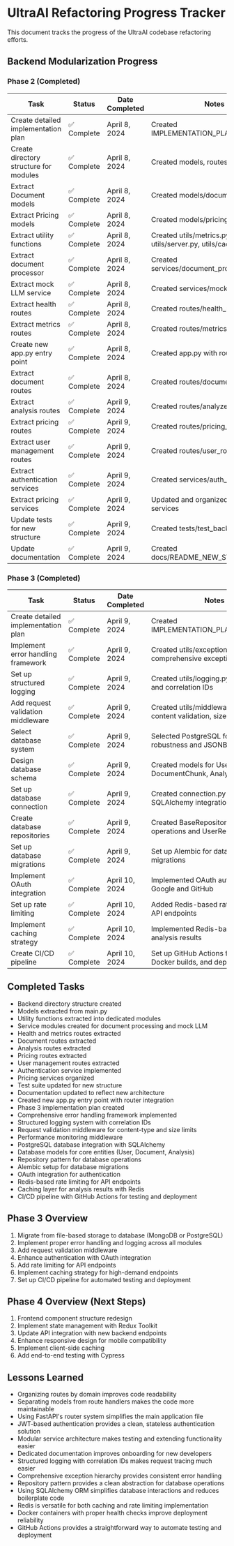 # UltraAI Refactoring Progress Tracker

This document tracks the progress of the UltraAI codebase refactoring efforts.

## Backend Modularization Progress

### Phase 2 (Completed)

| Task                                                  | Status      | Date Completed | Notes                              |
|-------------------------------------------------------|-------------|----------------|-----------------------------------|
| Create detailed implementation plan                    | ✅ Complete  | April 8, 2024  | Created IMPLEMENTATION_PLAN_PHASE2.md |
| Create directory structure for modules                 | ✅ Complete  | April 8, 2024  | Created models, routes, services, utils |
| Extract Document models                                | ✅ Complete  | April 8, 2024  | Created models/document.py          |
| Extract Pricing models                                 | ✅ Complete  | April 8, 2024  | Created models/pricing.py           |
| Extract utility functions                              | ✅ Complete  | April 8, 2024  | Created utils/metrics.py, utils/server.py, utils/caching.py |
| Extract document processor                             | ✅ Complete  | April 8, 2024  | Created services/document_processor.py |
| Extract mock LLM service                               | ✅ Complete  | April 8, 2024  | Created services/mock_llm.py        |
| Extract health routes                                  | ✅ Complete  | April 8, 2024  | Created routes/health_routes.py     |
| Extract metrics routes                                 | ✅ Complete  | April 8, 2024  | Created routes/metrics_routes.py    |
| Create new app.py entry point                          | ✅ Complete  | April 8, 2024  | Created app.py with router integration|
| Extract document routes                                | ✅ Complete  | April 8, 2024  | Created routes/document_routes.py   |
| Extract analysis routes                                | ✅ Complete  | April 9, 2024  | Created routes/analyze_routes.py    |
| Extract pricing routes                                 | ✅ Complete  | April 9, 2024  | Created routes/pricing_routes.py    |
| Extract user management routes                         | ✅ Complete  | April 9, 2024  | Created routes/user_routes.py       |
| Extract authentication services                        | ✅ Complete  | April 9, 2024  | Created services/auth_service.py    |
| Extract pricing services                               | ✅ Complete  | April 9, 2024  | Updated and organized pricing services |
| Update tests for new structure                         | ✅ Complete  | April 9, 2024  | Created tests/test_backend_api.py   |
| Update documentation                                   | ✅ Complete  | April 9, 2024  | Created docs/README_NEW_STRUCTURE.md |

### Phase 3 (Completed)

| Task                                                  | Status      | Date Completed | Notes                              |
|-------------------------------------------------------|-------------|----------------|-----------------------------------|
| Create detailed implementation plan                    | ✅ Complete  | April 9, 2024  | Created IMPLEMENTATION_PLAN_PHASE3.md |
| Implement error handling framework                     | ✅ Complete  | April 9, 2024  | Created utils/exceptions.py with comprehensive exception classes |
| Set up structured logging                              | ✅ Complete  | April 9, 2024  | Created utils/logging.py with rotation and correlation IDs |
| Add request validation middleware                      | ✅ Complete  | April 9, 2024  | Created utils/middleware.py with content validation, size limits |
| Select database system                                 | ✅ Complete  | April 9, 2024  | Selected PostgreSQL for its robustness and JSONB support |
| Design database schema                                 | ✅ Complete  | April 9, 2024  | Created models for User, Document, DocumentChunk, Analysis |
| Set up database connection                             | ✅ Complete  | April 9, 2024  | Created connection.py with SQLAlchemy integration |
| Create database repositories                           | ✅ Complete  | April 9, 2024  | Created BaseRepository with CRUD operations and UserRepository |
| Set up database migrations                             | ✅ Complete  | April 9, 2024  | Set up Alembic for database migrations |
| Implement OAuth integration                            | ✅ Complete  | April 10, 2024 | Implemented OAuth authentication for Google and GitHub |
| Set up rate limiting                                   | ✅ Complete  | April 10, 2024 | Added Redis-based rate limiting for API endpoints |
| Implement caching strategy                             | ✅ Complete  | April 10, 2024 | Implemented Redis-based caching for analysis results |
| Create CI/CD pipeline                                  | ✅ Complete  | April 10, 2024 | Set up GitHub Actions for testing, Docker builds, and deployment |

## Completed Tasks

- Backend directory structure created
- Models extracted from main.py
- Utility functions extracted into dedicated modules
- Service modules created for document processing and mock LLM
- Health and metrics routes extracted
- Document routes extracted
- Analysis routes extracted
- Pricing routes extracted
- User management routes extracted
- Authentication service implemented
- Pricing services organized
- Test suite updated for new structure
- Documentation updated to reflect new architecture
- Created new app.py entry point with router integration
- Phase 3 implementation plan created
- Comprehensive error handling framework implemented
- Structured logging system with correlation IDs
- Request validation middleware for content-type and size limits
- Performance monitoring middleware
- PostgreSQL database integration with SQLAlchemy
- Database models for core entities (User, Document, Analysis)
- Repository pattern for database operations
- Alembic setup for database migrations
- OAuth integration for authentication
- Redis-based rate limiting for API endpoints
- Caching layer for analysis results with Redis
- CI/CD pipeline with GitHub Actions for testing and deployment

## Phase 3 Overview

1. Migrate from file-based storage to database (MongoDB or PostgreSQL)
2. Implement proper error handling and logging across all modules
3. Add request validation middleware
4. Enhance authentication with OAuth integration
5. Add rate limiting for API endpoints
6. Implement caching strategy for high-demand endpoints
7. Set up CI/CD pipeline for automated testing and deployment

## Phase 4 Overview (Next Steps)

1. Frontend component structure redesign
2. Implement state management with Redux Toolkit
3. Update API integration with new backend endpoints
4. Enhance responsive design for mobile compatibility
5. Implement client-side caching
6. Add end-to-end testing with Cypress

## Lessons Learned

- Organizing routes by domain improves code readability
- Separating models from route handlers makes the code more maintainable
- Using FastAPI's router system simplifies the main application file
- JWT-based authentication provides a clean, stateless authentication solution
- Modular service architecture makes testing and extending functionality easier
- Dedicated documentation improves onboarding for new developers
- Structured logging with correlation IDs makes request tracing much easier
- Comprehensive exception hierarchy provides consistent error handling
- Repository pattern provides a clean abstraction for database operations
- Using SQLAlchemy ORM simplifies database interactions and reduces boilerplate code
- Redis is versatile for both caching and rate limiting implementation
- Docker containers with proper health checks improve deployment reliability
- GitHub Actions provides a straightforward way to automate testing and deployment
